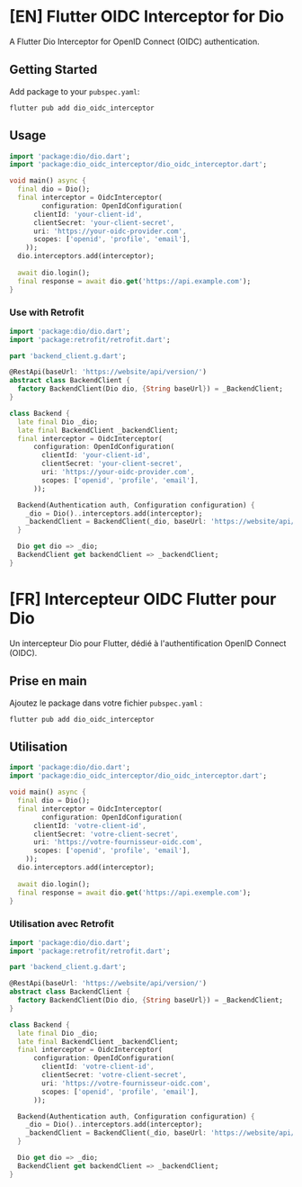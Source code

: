 # [EN] Flutter OIDC Interceptor for Dio

A Flutter Dio Interceptor for OpenID Connect (OIDC) authentication.

## Getting Started

Add package to your `pubspec.yaml`:

```shell
flutter pub add dio_oidc_interceptor
```

## Usage

```dart
import 'package:dio/dio.dart';
import 'package:dio_oidc_interceptor/dio_oidc_interceptor.dart';

void main() async {
  final dio = Dio();
  final interceptor = OidcInterceptor(
        configuration: OpenIdConfiguration(
      clientId: 'your-client-id',
      clientSecret: 'your-client-secret',
      uri: 'https://your-oidc-provider.com',
      scopes: ['openid', 'profile', 'email'],
    ));
  dio.interceptors.add(interceptor);
  
  await dio.login();
  final response = await dio.get('https://api.example.com');
}
```

### Use with Retrofit

```dart
import 'package:dio/dio.dart';
import 'package:retrofit/retrofit.dart';

part 'backend_client.g.dart';

@RestApi(baseUrl: 'https://website/api/version/')
abstract class BackendClient {
  factory BackendClient(Dio dio, {String baseUrl}) = _BackendClient;
}

class Backend {
  late final Dio _dio;
  late final BackendClient _backendClient;
  final interceptor = OidcInterceptor(
      configuration: OpenIdConfiguration(
        clientId: 'your-client-id',
        clientSecret: 'your-client-secret',
        uri: 'https://your-oidc-provider.com',
        scopes: ['openid', 'profile', 'email'],
      ));

  Backend(Authentication auth, Configuration configuration) {
    _dio = Dio()..interceptors.add(interceptor);
    _backendClient = BackendClient(_dio, baseUrl: 'https://website/api/version/');
  }

  Dio get dio => _dio;
  BackendClient get backendClient => _backendClient;
}
```

# [FR] Intercepteur OIDC Flutter pour Dio

Un intercepteur Dio pour Flutter, dédié à l'authentification OpenID Connect (OIDC).

## Prise en main

Ajoutez le package dans votre fichier `pubspec.yaml` :

```shell
flutter pub add dio_oidc_interceptor
```

## Utilisation

```dart
import 'package:dio/dio.dart';
import 'package:dio_oidc_interceptor/dio_oidc_interceptor.dart';

void main() async {
  final dio = Dio();
  final interceptor = OidcInterceptor(
        configuration: OpenIdConfiguration(
      clientId: 'votre-client-id',
      clientSecret: 'votre-client-secret',
      uri: 'https://votre-fournisseur-oidc.com',
      scopes: ['openid', 'profile', 'email'],
    ));
  dio.interceptors.add(interceptor);
  
  await dio.login();
  final response = await dio.get('https://api.exemple.com');
}
```

### Utilisation avec Retrofit

```dart
import 'package:dio/dio.dart';
import 'package:retrofit/retrofit.dart';

part 'backend_client.g.dart';

@RestApi(baseUrl: 'https://website/api/version/')
abstract class BackendClient {
  factory BackendClient(Dio dio, {String baseUrl}) = _BackendClient;
}

class Backend {
  late final Dio _dio;
  late final BackendClient _backendClient;
  final interceptor = OidcInterceptor(
      configuration: OpenIdConfiguration(
        clientId: 'votre-client-id',
        clientSecret: 'votre-client-secret',
        uri: 'https://votre-fournisseur-oidc.com',
        scopes: ['openid', 'profile', 'email'],
      ));

  Backend(Authentication auth, Configuration configuration) {
    _dio = Dio()..interceptors.add(interceptor);
    _backendClient = BackendClient(_dio, baseUrl: 'https://website/api/version/');
  }

  Dio get dio => _dio;
  BackendClient get backendClient => _backendClient;
}
```
